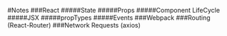 #Notes
###React
#####State
#####Props
#####Component LifeCycle
#####JSX
#####propTypes
#####Events
###Webpack
###Routing (React-Router)
###Network Requests (axios)
